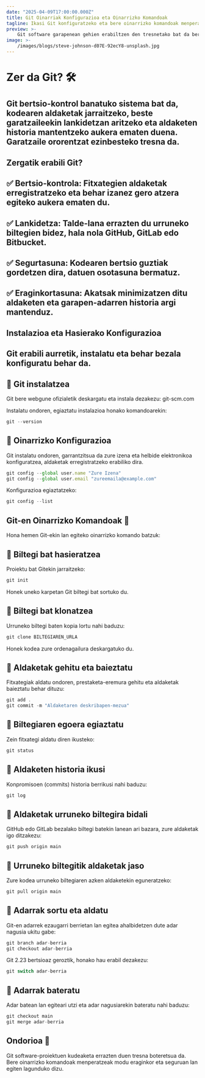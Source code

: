 ```yaml
---
date: "2025-04-09T17:00:00.000Z"
title: Git Oinarriak Konfigurazioa eta Oinarrizko Komandoak
tagline: Ikasi Git konfiguratzeko eta bere oinarrizko komandoak menperatzen zure kodea modu eraginkorrean kudeatzeko.
preview: >-
    Git software garapenean gehien erabiltzen den tresnetako bat da bertsio-kontrolerako. Bere konfigurazioa eta oinarrizko komandoak ulertzeak proiektuak modu eraginkor eta lankidetzan kudeatzeko aukera emango dizu.
image: >-
    /images/blogs/steve-johnson-d07E-92ecY8-unsplash.jpg
---
```

# Zer da Git? 🛠️

## Git bertsio-kontrol banatuko sistema bat da, kodearen aldaketak jarraitzeko, beste garatzaileekin lankidetzan aritzeko eta aldaketen historia mantentzeko aukera ematen duena. Garatzaile ororentzat ezinbesteko tresna da.

## Zergatik erabili Git?

## ✅ Bertsio-kontrola: Fitxategien aldaketak erregistratzeko eta behar izanez gero atzera egiteko aukera ematen du.

## ✅ Lankidetza: Talde-lana errazten du urruneko biltegien bidez, hala nola GitHub, GitLab edo Bitbucket.

## ✅ Segurtasuna: Kodearen bertsio guztiak gordetzen dira, datuen osotasuna bermatuz.

## ✅ Eraginkortasuna: Akatsak minimizatzen ditu aldaketen eta garapen-adarren historia argi mantenduz.

## Instalazioa eta Hasierako Konfigurazioa

## Git erabili aurretik, instalatu eta behar bezala konfiguratu behar da.

## 🔹 Git instalatzea
Git bere webgune ofizialetik deskargatu eta instala dezakezu: git-scm.com

Instalatu ondoren, egiaztatu instalazioa honako komandoarekin:
```jsx
git --version
```

## 🔹 Oinarrizko Konfigurazioa

Git instalatu ondoren, garrantzitsua da zure izena eta helbide elektronikoa konfiguratzea, aldaketak erregistratzeko erabiliko dira.
```jsx
git config --global user.name "Zure Izena"  
git config --global user.email "zureemaila@example.com"
```
Konfigurazioa egiaztatzeko:
```jsx
git config --list
```
## Git-en Oinarrizko Komandoak 🎯

Hona hemen Git-ekin lan egiteko oinarrizko komando batzuk:

## 🔹 Biltegi bat hasieratzea

Proiektu bat Gitekin jarraitzeko:
```jsx
git init
```
Honek uneko karpetan Git biltegi bat sortuko du.

## 🔹 Biltegi bat klonatzea

Urruneko biltegi baten kopia lortu nahi baduzu:
```jsx
git clone BILTEGIAREN_URLA
```
Honek kodea zure ordenagailura deskargatuko du.

## 🔹 Aldaketak gehitu eta baieztatu

Fitxategiak aldatu ondoren, prestaketa-eremura gehitu eta aldaketak baieztatu behar dituzu:
```jsx
git add .
git commit -m "Aldaketaren deskribapen-mezua"
```
## 🔹 Biltegiaren egoera egiaztatu

Zein fitxategi aldatu diren ikusteko:
```jsx
git status
```
## 🔹 Aldaketen historia ikusi

Konpromisoen (commits) historia berrikusi nahi baduzu:
```jsx
git log
```
## 🔹 Aldaketak urruneko biltegira bidali

GitHub edo GitLab bezalako biltegi batekin lanean ari bazara, zure aldaketak igo ditzakezu:
```jsx
git push origin main
```
## 🔹 Urruneko biltegitik aldaketak jaso

Zure kodea urruneko biltegiaren azken aldaketekin eguneratzeko:
```jsx
git pull origin main
```
## 🔹 Adarrak sortu eta aldatu

Git-en adarrek ezaugarri berrietan lan egitea ahalbidetzen dute adar nagusia ukitu gabe:
```jsx
git branch adar-berria
git checkout adar-berria
```
Git 2.23 bertsioaz geroztik, honako hau erabil dezakezu:
```jsx
git switch adar-berria
```
## 🔹 Adarrak bateratu

Adar batean lan egiteari utzi eta adar nagusiarekin bateratu nahi baduzu:
```jsx
git checkout main
git merge adar-berria
```
## Ondorioa 🚀

Git software-proiektuen kudeaketa errazten duen tresna boteretsua da. Bere oinarrizko komandoak menperatzeak modu eraginkor eta seguruan lan egiten lagunduko dizu.

